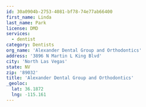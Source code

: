 ```yaml
---
id: 30a0904b-2753-4081-bf78-74e77ab66400
first_name: Linda
last_name: Park
license: DMD
services:
  - dentist
category: Dentists
org_name: 'Alexander Dental Group and Orthodontics'
address: '3896 N Martin L King Blvd'
city: 'North Las Vegas'
state: NV
zip: '89032'
title: 'Alexander Dental Group and Orthodontics'
_geoloc:
  lat: 36.1872
  lng: -115.161
---
```

